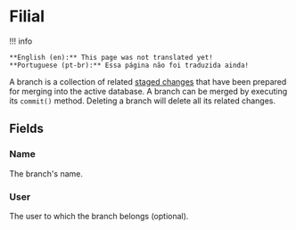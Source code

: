 # Filial

!!! info

    **English (en):** This page was not translated yet!
    **Portuguese (pt-br):** Essa página não foi traduzida ainda!

A branch is a collection of related [staged changes](./stagedchange.md) that have been prepared for merging into the active database. A branch can be merged by executing its `commit()` method. Deleting a branch will delete all its related changes.

## Fields

### Name

The branch's name.

### User

The user to which the branch belongs (optional).
